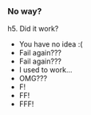 ### No way?

h5. Did it work?

- You have no idea :(
- Fail again???
- Fail again???
- I used to work...
- OMG???
- F!
- FF!
- FFF!
